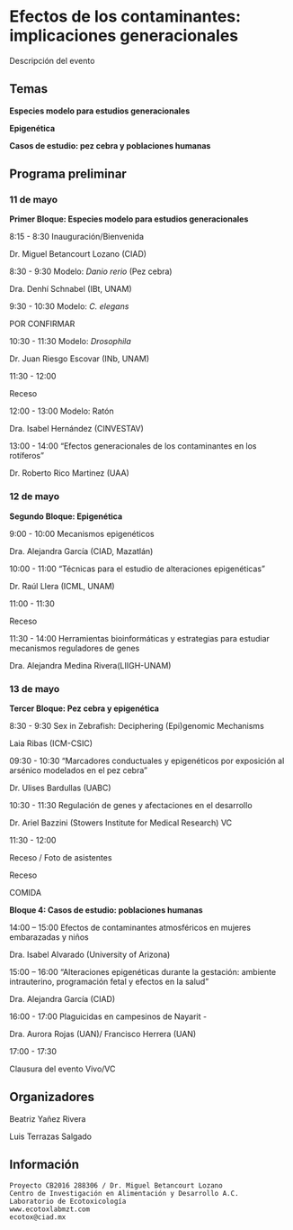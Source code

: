 # Efectos de los contaminantes: implicaciones generacionales

Descripción del evento

## Temas

**Especies modelo para estudios generacionales**

**Epigenética**

**Casos de estudio: pez cebra y poblaciones humanas**


## Programa preliminar

 ### 11 de mayo
 **Primer Bloque: Especies modelo para estudios generacionales**

8:15 - 8:30
Inauguración/Bienvenida 

Dr. Miguel Betancourt Lozano (CIAD)


8:30 - 9:30
Modelo: _Danio rerio_ (Pez cebra)  

Dra. Denhí Schnabel (IBt, UNAM) 

9:30 - 10:30
Modelo: _C. elegans_

POR CONFIRMAR

10:30 - 11:30
Modelo: _Drosophila_  

Dr. Juan Riesgo Escovar (INb, UNAM)

11:30 - 12:00

Receso

12:00 - 13:00
Modelo: Ratón 

Dra. Isabel Hernández (CINVESTAV)

13:00 - 14:00
“Efectos generacionales de los contaminantes en los rotíferos”

Dr. Roberto Rico Martinez (UAA)

### 12 de mayo
**Segundo Bloque: Epigenética**

9:00 - 10:00
Mecanismos epigenéticos  

Dra. Alejandra García (CIAD, Mazatlán)

10:00 - 11:00
“Técnicas para el estudio de alteraciones epigenéticas”

Dr. Raúl Llera (ICML, UNAM)

11:00 - 11:30

Receso

11:30 - 14:00
Herramientas bioinformáticas y estrategias para estudiar mecanismos reguladores de genes 

Dra. Alejandra Medina Rivera(LIIGH-UNAM) 


### 13 de mayo
**Tercer Bloque: Pez cebra y epigenética**

8:30 - 9:30
Sex in Zebrafish: Deciphering (Epi)genomic Mechanisms 

Laia Ribas (ICM-CSIC) 

09:30 - 10:30
“Marcadores conductuales y epigenéticos por exposición al arsénico modelados en el pez cebra”

Dr. Ulises Bardullas (UABC)  

10:30 - 11:30
Regulación de genes y afectaciones en el desarrollo

Dr. Ariel Bazzini (Stowers Institute for Medical Research) VC

11:30 - 12:00

Receso /  Foto de asistentes
 
Receso  

COMIDA

**Bloque 4:  Casos de estudio: poblaciones humanas**

14:00 – 15:00
Efectos de contaminantes atmosféricos en mujeres embarazadas y niños 

Dra. Isabel Alvarado  (University of Arizona)

15:00 – 16:00
“Alteraciones epigenéticas durante la gestación: ambiente intrauterino, programación fetal y efectos en la salud” 

Dra. Alejandra García (CIAD) 

16:00 - 17:00
Plaguicidas en campesinos de Nayarit  - 

Dra. Aurora Rojas (UAN)/ Francisco Herrera (UAN)
 
 17:00 - 17:30

Clausura del evento Vivo/VC


## Organizadores
Beatriz Yañez Rivera

Luis Terrazas Salgado

## Información
```
Proyecto CB2016 288306 / Dr. Miguel Betancourt Lozano
Centro de Investigación en Alimentación y Desarrollo A.C.
Laboratorio de Ecotoxicología
www.ecotoxlabmzt.com
ecotox@ciad.mx






